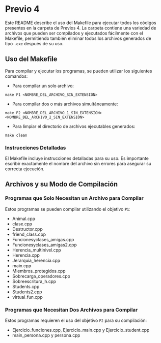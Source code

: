 # Previo 4

Este README describe el uso del Makefile para ejecutar todos los códigos presentes en la carpeta de Previos 4. La carpeta contiene una variedad de archivos que pueden ser compilados y ejecutados fácilmente con el Makefile, permitiendo también eliminar todos los archivos generados de tipo `.exe` después de su uso.

## Uso del Makefile

Para compilar y ejecutar los programas, se pueden utilizar los siguientes comandos:

- Para compilar un solo archivo:
```
make P1 <NOMBRE_DEL_ARCHIVO_SIN_EXTENSIÓN>
```

- Para compilar dos o más archivos simultáneamente:
```
make P2 <NOMBRE_DEL_ARCHIVO_1_SIN_EXTENSIÓN> <NOMBRE_DEL_ARCHIVO_2_SIN_EXTENSIÓN>
```

- Para limpiar el directorio de archivos ejecutables generados:
```
make clean
```


### Instrucciones Detalladas

El Makefile incluye instrucciones detalladas para su uso. Es importante escribir exactamente el nombre del archivo sin errores para asegurar su correcta ejecución.

## Archivos y su Modo de Compilación

### Programas que Solo Necesitan un Archivo para Compilar

Estos programas se pueden compilar utilizando el objetivo `P1`:

- Animal.cpp
- clase.cpp
- Destructor.cpp
- friend_class.cpp
- Funcionesyclases_amigas.cpp
- Funcionesyclases_amigas2.cpp
- Herencia_multinivel.cpp
- Herencia.cpp
- Jerarquia_herencia.cpp
- main.cpp
- Miembros_protegidos.cpp
- Sobrecarga_operadores.cpp
- Sobreescritura_h.cpp
- Students.cpp
- Students2.cpp
- virtual_fun.cpp

### Programas que Necesitan Dos Archivos para Compilar

Estos programas requieren el uso del objetivo `P2` para su compilación:

- Ejercicio_funciones.cpp, Ejercicio_main.cpp y Ejercicio_student.cpp
- main_persona.cpp y persona.cpp

